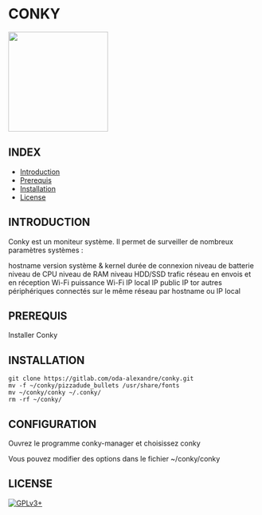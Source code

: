 # CONKY

<img src="https://raw.githubusercontent.com/oda-alexandre/conky/master/img/conky.png)" width="200" height="200"/>

## INDEX

- [Introduction](#INTRODUCTION)
- [Prerequis](#PREREQUIS)
- [Installation](#INSTALLATION)
- [License](#LICENSE)


## INTRODUCTION

Conky est un moniteur système. Il permet de surveiller de nombreux paramètres systèmes :

hostname
version système & kernel
durée de connexion
niveau de batterie
niveau de CPU
niveau de RAM
niveau HDD/SSD
trafic réseau en envois et en réception
Wi-Fi
puissance Wi-Fi
IP local
IP public
IP tor
autres périphériques connectés sur le même réseau par hostname ou IP local


## PREREQUIS

Installer Conky


## INSTALLATION

```
git clone https://gitlab.com/oda-alexandre/conky.git
mv -f ~/conky/pizzadude_bullets /usr/share/fonts
mv ~/conky/conky ~/.conky/
rm -rf ~/conky/
```


## CONFIGURATION

Ouvrez le programme conky-manager et choisissez conky

Vous pouvez modifier des options dans le fichier ~/conky/conky


## LICENSE

[![GPLv3+](http://gplv3.fsf.org/gplv3-127x51.png)](https://gitlab.com/oda-alexandre/conky/blob/master/LICENSE)
